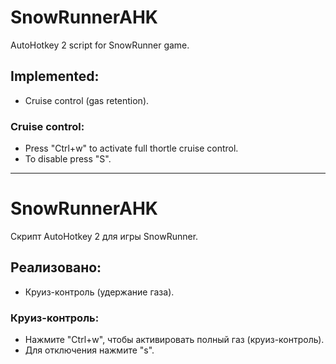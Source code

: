 # SnowRunnerAHK
AutoHotkey 2 script for SnowRunner game.

## Implemented:
- Cruise control (gas retention).

### Cruise control:
- Press "Ctrl+w" to activate full thortle cruise control.
- To disable press "S".

-----------------------------------------------------------------
# SnowRunnerAHK
Скрипт AutoHotkey 2 для игры SnowRunner.

## Реализовано:
- Круиз-контроль (удержание газа).

### Круиз-контроль:
- Нажмите "Ctrl+w", чтобы активировать полный газ (круиз-контроль).
- Для отключения нажмите "s".
